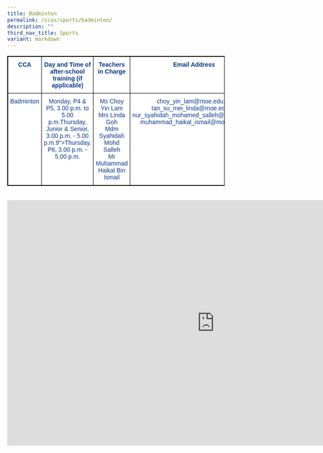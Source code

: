 ```yaml
---
title: Badminton
permalink: /ccas/sports/badminton/
description: ""
third_nav_title: Sports
variant: markdown
---
```

<style type="text/css">
.tg  {border-collapse:collapse;border-spacing:0;}
.tg td{border-color:black;border-style:solid;border-width:1px;font-family:Arial, sans-serif;font-size:14px;
  overflow:hidden;padding:10px 5px;word-break:normal;}
.tg th{border-color:black;border-style:solid;border-width:1px;font-family:Arial, sans-serif;font-size:14px;
  font-weight:normal;overflow:hidden;padding:10px 5px;word-break:normal;}
.tg .tg-pg9x{background-color:#FFF;color:#0C3989;font-weight:bold;text-align:center;vertical-align:top}
.tg .tg-u2s6{background-color:#FFF;color:#0C3989;text-align:center;vertical-align:top}
</style>
<table class="tg" style="border: 1px solid black">
<thead>
  <tr style="border: 1px solid black">
    <th class="tg-pg9x" style="border: 1px solid black">CCA</th>
    <th class="tg-pg9x" style="border: 1px solid black">Day and Time of after-school training (if applicable)</th>
    <th class="tg-pg9x" style="border: 1px solid black">Teachers in Charge</th>
    <th class="tg-pg9x" style="border: 1px solid black">Email Address</th>
  </tr>
</thead>
<tbody>
  <tr style="border: 1px solid black">
    <td class="tg-u2s6" style="border: 1px solid black">Badminton</td>
    <td class="tg-u2s6" style="border: 1px solid black">Monday, P4 &amp; P5, 3.00 p.m. to 5.00 p.m.Thursday, Junior &amp; Senior, 3.00 p.m. - 5.00 p.m.9"&gt;Thursday, P6, 3.00 p.m. - 5.00 p.m.</td>
    <td class="tg-u2s6" style="border: 1px solid black">Ms Choy Yin Lam<br>Mrs Linda Goh<br>Mdm Syahidah Mohd Salleh<br>Mr Muhammad Haikal Bin Ismail</td>
    <td class="tg-u2s6" style="border: 1px solid black">choy_yin_lam@moe.edu.sg tan_su_mei_linda@moe.edu.sg<br>nur_syahidah_mohamed_salleh@moe.edu.sg<br>muhammad_haikal_ismail@moe.edu.sg</td>
  </tr>
</tbody>
</table><br>


<iframe allowfullscreen="true" height="569" width="960" frameborder="0" src="https://docs.google.com/presentation/d/e/2PACX-1vSHSnBTDTg00hfgbWDyyFnLgiXFo2Ejc9M0P6iHcV-XdIxRBUEs1Dg9uURwjqzEGZylDP68j4AFU6tL/embed?start=false&amp;loop=false&amp;delayms=3000"></iframe>